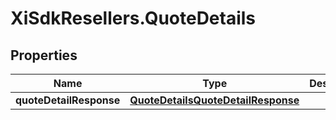 # XiSdkResellers.QuoteDetails

## Properties

Name | Type | Description | Notes
------------ | ------------- | ------------- | -------------
**quoteDetailResponse** | [**QuoteDetailsQuoteDetailResponse**](QuoteDetailsQuoteDetailResponse.md) |  | [optional] 


